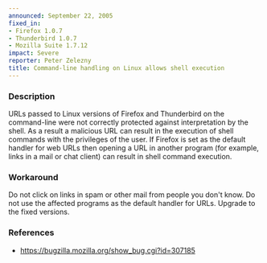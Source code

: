 ```yaml
---
announced: September 22, 2005
fixed_in:
- Firefox 1.0.7
- Thunderbird 1.0.7
- Mozilla Suite 1.7.12
impact: Severe
reporter: Peter Zelezny
title: Command-line handling on Linux allows shell execution
---
```


<h3>Description</h3>

<p>URLs passed to Linux versions of Firefox and Thunderbird on the command-line were
not correctly protected against interpretation by the shell. As a result
a malicious URL can result in the execution of shell commands with
the privileges of the user. If Firefox is set as the default handler for
web URLs then opening a URL in another program (for example, links
in a mail or chat client) can result in shell command execution.</p>

<h3>Workaround</h3>

<p>Do not click on links in spam or other mail from people you don't know.
Do not use the affected programs as the default handler for URLs.
Upgrade to the fixed versions.</p>

<h3>References</h3>

<ul>
<li><a href="https://bugzilla.mozilla.org/show_bug.cgi?id=307185">
https://bugzilla.mozilla.org/show_bug.cgi?id=307185</a></li>
</ul>



